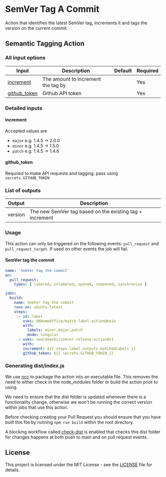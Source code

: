 # SemVer Tag A Commit

Action that identifies the latest SemVer tag, increments it and tags the version on the current commit.

## Semantic Tagging Action

### All input options

| Input                                                               | Description                                                                 | Default               | Required |
| ------------------------------------------------------------------- | --------------------------------------------------------------------------- | --------------------- | -------- |
| [increment](#increment) | The amount to increment the tag by | | Yes |
| [github_token](#github_token) | Github API token | | Yes |


### Detailed inputs

#### increment

Accepted values are 
* `major` e.g. 1.4.5 -> 2.0.0
* `minor` e.g. 1.4.5 -> 1.5.0
* `patch` e.g. 1.4.5 -> 1.4.6

#### github_token

Requried to make API requests and tagging. pass using `secrets.GITHUB_TOKEN`

### List of outputs

| Output | Description |
| --- | --- |
| version | The new SemVer tag based on the existing tag + increment |

### Usage

This action can only be triggered on the following events: `pull_request` and `pull_request_target`. If used on other events the job will fail.

#### SemVer tag the commit

```yaml
name: 'SemVer tag the commit'
on:
  pull_request:
    types: [ labeled, unlabeled, opened, reopened, synchronize ]

jobs:
  build:
    name: SemVer tag the commit
    runs-on: ubuntu-latest
    steps:
      - id: label
        uses: UKHomeOffice/match-label-action@main
        with:
          labels: minor,major,patch
          mode: singular
      - uses: zwaldowski/semver-release-action@v1
        with:
        increment: ${{ steps.label.outputs.matchedLabels }}
        github_token: ${{ secrets.GITHUB_TOKEN }}
```

### Generating dist/index.js

We use [ncc](https://github.com/vercel/ncc) to package the action into an executable file. 
This removes the need to either check in the node_modules folder or build the action prior to using.

We need to ensure that the dist folder is updated whenever there is a functionality change, otherwise we won't be running the correct version within jobs that use this action.

Before checking creating your Pull Request you should ensure that you have built this file by running `npm run build` within the root directory. 

A blocking workflow called [check-dist](.github/workflows/check-dist.yml) is enabled that checks this dist folder for changes happens at both push to main and on pull request events.

## License

This project is licensed under the MIT License - see the [LICENSE](LICENSE) file for details.
